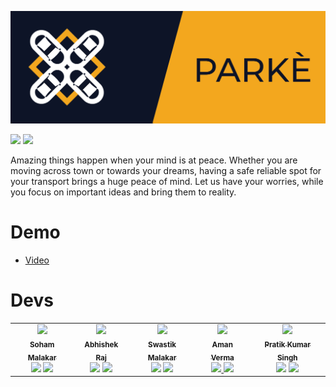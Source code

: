 <p align="center"><img src="https://github.com/park-e/cdn/blob/main/banner.png"></p>

<p>
<img src="https://img.shields.io/badge/finder-v0.1.2--alpha-101628">
<img src="https://img.shields.io/badge/partner-v0.0.1--alpha-f3a71d">
</p>

Amazing things happen when your mind is at peace. Whether you are moving across town or towards your dreams, having a safe reliable spot for your transport brings a huge peace of mind. Let us have your worries, while you focus on important ideas and bring them to reality.

# Demo

- [Video](https://www.youtube.com/playlist?list=PLCm0to8OPSsNMv7pgtQQ9lDRdk_lvJDWw)

# Devs

<table>
<tbody>
<tr>
<td align="center"><img width=100px src ="https://avatars2.githubusercontent.com/u/38937943?v=4"><br><a href="https://github.com/malakar-soham/"><sub><b>Soham Malakar</sub></b></a><br><a href="https://twitter.com/malakar_soham"><img width=25px src="https://cdn3.iconfinder.com/data/icons/2018-social-media-logotypes/1000/2018_social_media_popular_app_logo_twitter-512.png"></a> <a href="https://www.linkedin.com/in/malakar-soham"><img width=28px src="https://cdn3.iconfinder.com/data/icons/free-social-icons/67/linkedin_circle_color-512.png"></a></td>
<td align="center"><img width=100px src ="https://avatars1.githubusercontent.com/u/27128838?v=4"><br><a href="https://github.com/abhishekraj272"><sub><b>Abhishek Raj</sub></b></a><br><img width=25px src="https://cdn3.iconfinder.com/data/icons/2018-social-media-logotypes/1000/2018_social_media_popular_app_logo_twitter-512.png" > <img width=28px src="https://cdn3.iconfinder.com/data/icons/free-social-icons/67/linkedin_circle_color-512.png" ></td>
<td align="center"><img width=100px src ="https://avatars1.githubusercontent.com/u/41292531?v=4"><br><a href="https://github.com/malakar-swastik"><sub><b>Swastik Malakar</sub></b></a><br><img width=25px src="https://cdn3.iconfinder.com/data/icons/2018-social-media-logotypes/1000/2018_social_media_popular_app_logo_twitter-512.png" > <img width=28px src="https://cdn3.iconfinder.com/data/icons/free-social-icons/67/linkedin_circle_color-512.png" ></td><td align="center"><img width=100px src ="https://avatars0.githubusercontent.com/u/33422449?v=4"><br><a href="https://github.com/amanv8060"><sub><b>Aman Verma</sub></b></a><br><a href="https://twitter.com/amanv8060"><img width=25px src="https://cdn3.iconfinder.com/data/icons/2018-social-media-logotypes/1000/2018_social_media_popular_app_logo_twitter-512.png" > </a><a href="https://www.linkedin.com/in/amanv8060"><img width=28px src="https://cdn3.iconfinder.com/data/icons/free-social-icons/67/linkedin_circle_color-512.png" ></a></td><td align="center"><img width=100px src ="https://avatars2.githubusercontent.com/u/56654568?v=4""><br><a href="https://github.com/singh-pk"><sub><b>Pratik Kumar Singh</sub></b></a><br><img width=25px src="https://cdn3.iconfinder.com/data/icons/2018-social-media-logotypes/1000/2018_social_media_popular_app_logo_twitter-512.png" > <img width=28px src="https://cdn3.iconfinder.com/data/icons/free-social-icons/67/linkedin_circle_color-512.png"></td>
</tr>
</tbody>
</table>
